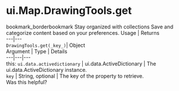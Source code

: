  
#  ui.Map.DrawingTools.get
bookmark_borderbookmark Stay organized with collections  Save and categorize content based on your preferences.
Usage | Returns  
---|---  
`DrawingTools.get(_key_)`|  Object  
Argument | Type | Details  
---|---|---  
this: `ui.data.activedictionary` | ui.data.ActiveDictionary | The ui.data.ActiveDictionary instance.  
`key` | String, optional | The key of the property to retrieve.  
Was this helpful?
